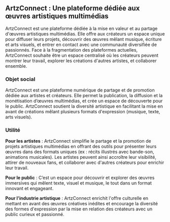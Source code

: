 ## ArtzConnect : Une plateforme dédiée aux œuvres artistiques multimédias

ArtzConnect est une plateforme dédiée à la mise en valeur et au partage d'œuvres artistiques multimédias. Elle offre aux créateurs un espace unique pour diffuser leurs projets, découvrir des œuvres mêlant musique, écriture et arts visuels, et entrer en contact avec une communauté diversifiée de passionnés. Face à la fragmentation des plateformes actuelles, ArtzConnect souhaite être un espace centralisé où les créateurs peuvent montrer leur travail, explorer les créations d'autres artistes, et collaborer ensemble.

### Objet social
ArtzConnect est une plateforme numérique de partage et de promotion dédiée aux artistes et créateurs. Elle permet la publication, la diffusion et la monétisation d’œuvres multimédias, et crée un espace de découverte pour le public. ArtzConnect soutient la diversité artistique en facilitant la mise en avant de créations mêlant plusieurs formats d'expression (musique, texte, arts visuels).

### Utilité
**Pour les artistes** : ArtzConnect simplifie le partage et la promotion de projets artistiques multimédias en offrant des outils pour présenter leurs œuvres dans des formats uniques (ex : récits illustrés avec bande-son, animations musicales). Les artistes peuvent ainsi accroître leur visibilité, attirer de nouveaux fans, et collaborer avec d'autres créateurs pour enrichir leur travail.

**Pour le public** : C’est un espace pour découvrir et explorer des œuvres immersives qui mêlent texte, visuel et musique, le tout dans un format innovant et engageant.

**Pour l'industrie artistique** : ArtzConnect enrichit l'offre culturelle en mettant en avant des œuvres créatives inédites et encourage la diversité des formes d'expression par la mise en relation des créateurs avec un public curieux et passionné.
